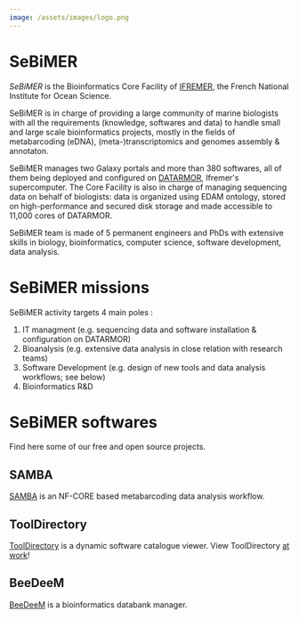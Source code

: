 ```yaml
---
image: /assets/images/logo.png
---
```

# SeBiMER 

*SeBiMER* is the Bioinformatics Core Facility of [IFREMER](https://wwz.ifremer.fr/en/), the French National Institute for Ocean Science. 

SeBiMER is in charge of providing a large community of marine biologists with all the requirements (knowledge, softwares and data) to handle small and large scale bioinformatics projects, mostly in the fields of metabarcoding (eDNA), (meta-)transcriptomics and genomes assembly & annotaton.

SeBiMER manages two Galaxy portals and more than 380 softwares, all of them being deployed and configured on [DATARMOR](https://www.top500.org/site/50682), Ifremer's supercomputer. The Core Facility is also in charge of managing sequencing data on behalf of biologists: data is organized using EDAM ontology, stored on high-performance and secured disk storage and made accessible to 11,000 cores of DATARMOR.

SeBiMER team is made of 5 permanent engineers and PhDs with extensive skills in biology, bioinformatics, computer science, software development, data analysis.

# SeBiMER missions

SeBiMER activity targets 4 main poles : 
1. IT managment (e.g. sequencing data and software installation & configuration on DATARMOR)
2. Bioanalysis (e.g. extensive data analysis in close relation with research teams)
3. Software Development (e.g. design of new tools and data analysis workflows; see below)
4. Bioinformatics R&D

# SeBiMER softwares

Find here some of our free and open source projects.

## SAMBA

[SAMBA](https://github.com/ifremer-bioinformatics/samba) is an NF-CORE based metabarcoding data analysis workflow.

## ToolDirectory

[ToolDirectory](https://github.com/ifremer-bioinformatics/ToolDirectory) is a dynamic software catalogue viewer. View ToolDirectory [at work](./ToolDirectorySample)!

## BeeDeeM

[BeeDeeM](https://github.com/ifremer-bioinformatics/BeeDeeM) is a bioinformatics databank manager. 

